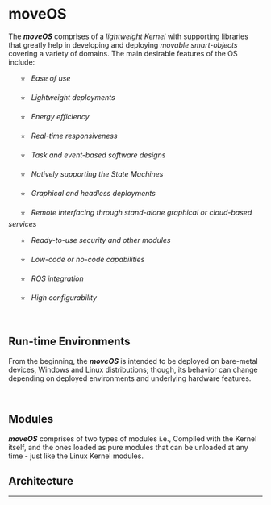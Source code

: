 # moveOS

The ***moveOS*** comprises of a *lightweight Kernel* with supporting libraries that greatly help in developing and deploying *movable smart-objects* covering a variety of domains. The main desirable features of the OS include:

&nbsp;&nbsp;&nbsp;&nbsp;&nbsp;&nbsp;:star:&nbsp;&nbsp; *Ease of use*

&nbsp;&nbsp;&nbsp;&nbsp;&nbsp;&nbsp;:star:&nbsp;&nbsp; *Lightweight deployments*
  
&nbsp;&nbsp;&nbsp;&nbsp;&nbsp;&nbsp;:star:&nbsp;&nbsp; *Energy efficiency*
  
&nbsp;&nbsp;&nbsp;&nbsp;&nbsp;&nbsp;:star:&nbsp;&nbsp; *Real-time responsiveness*
  
&nbsp;&nbsp;&nbsp;&nbsp;&nbsp;&nbsp;:star:&nbsp;&nbsp; *Task and event-based software designs*
  
&nbsp;&nbsp;&nbsp;&nbsp;&nbsp;&nbsp;:star:&nbsp;&nbsp; *Natively supporting the State Machines*
  
&nbsp;&nbsp;&nbsp;&nbsp;&nbsp;&nbsp;:star:&nbsp;&nbsp; *Graphical and headless deployments*
  
&nbsp;&nbsp;&nbsp;&nbsp;&nbsp;&nbsp;:star:&nbsp;&nbsp; *Remote interfacing through stand-alone graphical or cloud-based services*
  
&nbsp;&nbsp;&nbsp;&nbsp;&nbsp;&nbsp;:star:&nbsp;&nbsp; *Ready-to-use security and other modules*
  
&nbsp;&nbsp;&nbsp;&nbsp;&nbsp;&nbsp;:star:&nbsp;&nbsp; *Low-code or no-code capabilities*
  
&nbsp;&nbsp;&nbsp;&nbsp;&nbsp;&nbsp;:star:&nbsp;&nbsp; *ROS integration*
  
&nbsp;&nbsp;&nbsp;&nbsp;&nbsp;&nbsp;:star:&nbsp;&nbsp; *High configurability*



&nbsp;

## Run-time Environments

From the beginning, the ***moveOS*** is intended to be deployed on bare-metal devices, Windows and Linux distributions; though, its behavior can change depending on deployed environments and underlying hardware features.



&nbsp;

## Modules

***moveOS*** comprises of two types of modules i.e., Compiled with the Kernel itself, and the ones loaded as pure modules that can be unloaded at any time - just like the Linux Kernel modules.





## Architecture

***
